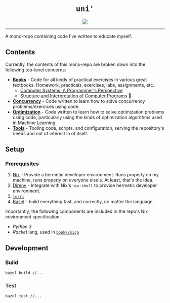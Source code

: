 <h1 align="center"><code>uni'</code></h1>

<p align="center">
    <a href="https://github.com/thundergolfer/uni/actions/">
        <img src="https://github.com/thundergolfer/uni/workflows/CI/badge.svg">
    </a>
</p>


----

A mono-repo containing code I've written to educate myself. 

## Contents

Currently, the contents of this mono-repo are broken down into the following top-level concerns:

* [**Books**](/books) - Code for all kinds of practical exercises in various great textbooks. Homework, practicals, exercises, labs, assignments, etc.
    * [Computer Systems: A Programmer's Perspective](/books/computer_systems_app)
    * [Structure and Interpretation of Computer Programs](/books/sicp) 🚧
* [**Concurrency**](/concurrency) - Code written to learn how to solve concurrency problems/exercices using code.
* [**Optimization**](/optimization) - Code written to learn how to solve optimization problems using code, particularly using the kinds of optimization algorithms used in Machine Learning.
* [**Tools**](/tools) - Tooling code, scripts, and configuration, serving the repository's needs and not of interest in of itself.


## Setup

### Prerequisites

1. [Nix](https://nixos.org/) - Provide a hermetic developer environment. Runs properly on my machine, runs properly on everyone else's. At least, that's the idea.
2. [Direnv](https://direnv.net/) - Integrate with Nix's `nix-shell` to provide hermetic developer environment.
3. [`lorri`](https://github.com/target/lorri)
4. [Bazel](https://bazel.build/) - build everything fast, and correctly, no matter the language.

Importantly, the following components are included in the repo's Nix environment specification:

* _Python 3_
* _Racket_ lang, used in [`books/sicp`](/books/sicp)

## Development

### Build

`bazel build //...`

### Test

`bazel test //...`
